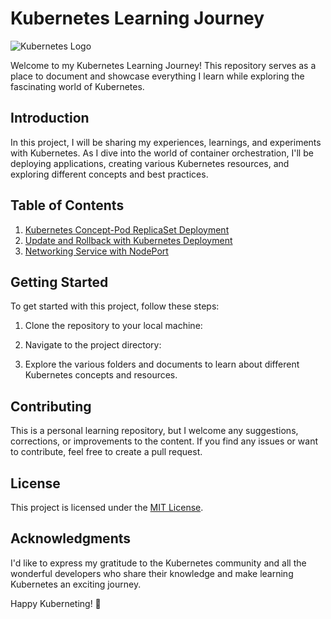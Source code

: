 # Kubernetes Learning Journey

![Kubernetes Logo](https://upload.wikimedia.org/wikipedia/commons/thumb/3/39/Kubernetes_logo_without_workmark.svg/1280px-Kubernetes_logo_without_workmark.svg.png)

Welcome to my Kubernetes Learning Journey! This repository serves as a place to document and showcase everything I learn while exploring the fascinating world of Kubernetes.

## Introduction

In this project, I will be sharing my experiences, learnings, and experiments with Kubernetes. As I dive into the world of container orchestration, I'll be deploying applications, creating various Kubernetes resources, and exploring different concepts and best practices.

## Table of Contents

1. [Kubernetes Concept-Pod ReplicaSet Deployment](Flask-Hello-World-Deployment/.)
2. [Update and Rollback with Kubernetes Deployment](Update-Rollback/.)
3. [Networking Service with NodePort](Networking/Service-NodePort/.)
## Getting Started

To get started with this project, follow these steps:

1. Clone the repository to your local machine:


2. Navigate to the project directory:


3. Explore the various folders and documents to learn about different Kubernetes concepts and resources.

## Contributing

This is a personal learning repository, but I welcome any suggestions, corrections, or improvements to the content. If you find any issues or want to contribute, feel free to create a pull request.

## License

This project is licensed under the [MIT License](./LICENSE).

## Acknowledgments

I'd like to express my gratitude to the Kubernetes community and all the wonderful developers who share their knowledge and make learning Kubernetes an exciting journey.

Happy Kuberneting! 🚀
